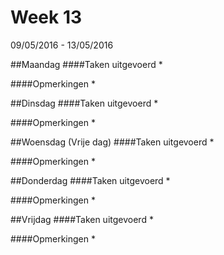 # Week 13
09/05/2016 - 13/05/2016

##Maandag
####Taken uitgevoerd
* 

####Opmerkingen
* 

##Dinsdag
####Taken uitgevoerd
* 

####Opmerkingen
* 

##Woensdag (Vrije dag)
####Taken uitgevoerd
* 

####Opmerkingen
* 

##Donderdag
####Taken uitgevoerd
* 

####Opmerkingen
* 

##Vrijdag
####Taken uitgevoerd
* 

####Opmerkingen
* 